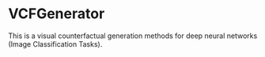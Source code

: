 # VCFGenerator
This is a visual counterfactual generation methods for deep neural networks (Image Classification Tasks).
